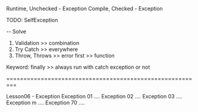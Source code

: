 Runtime, Unchecked - Exception
Compile, Checked - Exception

TODO: SelfException

-- Solve
1. Validation >> combination
2. Try Catch  >> everywhere
3. Throw, Throws >> error first >> function

Keyword: finally >> always run with catch exception or not
       

=========================================================

Lesson06 - Exception
Exception 01 ....
Exception 02 ....
Exception 03 ....
Exception m ....
Exception 70 ....
